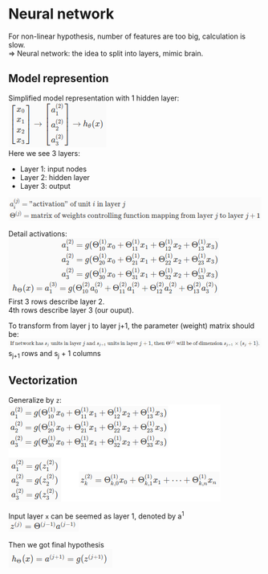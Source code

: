 # Neural network

For non-linear hypothesis, number of features are too big, calculation is slow.  
=> Neural network: the idea to split into layers, mimic brain.


## Model represention

Simplified model representation with 1 hidden layer:  
![](model-1-hidden-layer.png)  
Here we see 3 layers:  
  - Layer 1: input nodes  
  - Layer 2: hidden layer  
  - Layer 3: output  

![](layer-denote.png)  

Detail activations:  
![](activation-detail.png)  
First 3 rows describe layer 2.  
4th rows describe layer 3 (our ouput).  

To transform from layer j to layer j+1, the parameter (weight) matrix should be:  
![](parameter-dimension.png)  
s<sub>j+1</sub> rows and s<sub>j</sub> + 1 columns  

## Vectorization

Generalize by `z`:  
![](vectorization-activation.png)  

Input layer `x` can be seemed as layer 1, denoted by a<sup>1</sup>  
![](input-activation.png)  

Then we got final hypothesis  
![](hypothesis.png)  